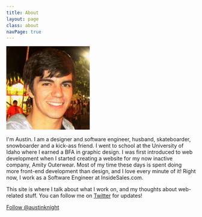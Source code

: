 ```yaml
---
title: About
layout: page
class: about
navPage: true
---
```



<div class="row">
  <div class="col-xs-2">
    <img src="/img/me.jpg" class="about-me-image" />
  </div>
  <div class="col-xs-10">
    <p>I'm Austin. I am a designer and software engineer, husband, skateboarder, snowboarder and a kick-ass friend. I went to school at the University of Idaho where I earned a BFA in graphic design. I was first introduced to web development when I started creating a website for my now inactive company, Amity Outerwear. Most of my time these days is spent doing more front-end development than design, and I love every minute of it! Right now, I work as a Software Engineer at InsideSales.com.</p>
    <p>This site is where I talk about what I work on, and my thoughts about web-related stuff. You can follow me on <a href="https://twitter.com/austinknight">Twitter</a> for updates!</p>
  </div>
</div>
<a href="https://twitter.com/austinknight" class="twitter-follow-button" data-show-count="false" data-size="large">Follow @austinknight</a>
